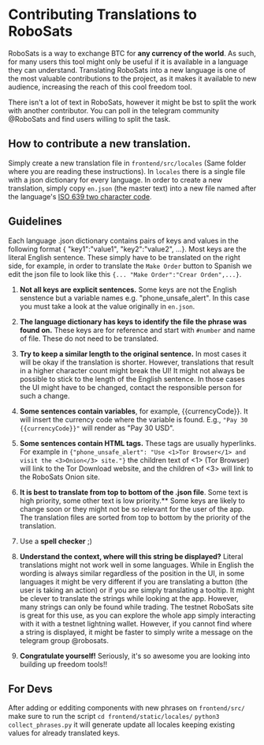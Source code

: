 # Contributing Translations to RoboSats
RoboSats is a way to exchange BTC for **any currency of the world**. As such, for many users this tool might only be useful if it is available in a language they can understand. Translating RoboSats into a new language is one of the most valuable contributions to the project, as it makes it available to new audience, increasing the reach of this cool freedom tool.

There isn't a lot of text in RoboSats, however it might be bst to split the work with another contributor. You can poll in the telegram community @RoboSats and find users willing to split the task.

## How to contribute a new translation.

Simply create a new translation file in `frontend/src/locales` (Same folder where you are reading these instructions). In `locales` there is a single file with a json dictionary for every language. In order to create a new translation, simply copy `en.json` (the master text) into a new file named after the language's [ISO 639 two character code](https://www.loc.gov/standards/iso639-2/php/English_list.php).

## Guidelines

Each language .json dictionary contains pairs of keys and values in the following format { "key1":"value1", "key2":"value2", ...}. Most keys are the literal English sentence. These simply have to be translated on the right side, for example, in order to translate the `Make Order` button to Spanish we edit the json file to look like this `{... "Make Order":"Crear Orden",...}`.

1. **Not all keys are explicit sentences.** Some keys are not the English senstence but a variable names e.g. "phone_unsafe_alert". In this case you must take a look at the value originally in `en.json`.

2. **The language dictionary has keys to identify the file the phrase was found on.** These keys are for reference and start with `#number` and name of file. These do not need to be translated.

3. **Try to keep a similar length to the original sentence.** In most cases it will be okay if the translation is shorter. However, translations that result in a higher character count might break the UI! It might not always be possible to stick to the length of the English sentence. In those cases the UI might have to be changed, contact the responsible person for such a change.

4. **Some sentences contain variables**, for example, {{currencyCode}}. It will insert the currency code where the variable is found. E.g., `"Pay 30 {{currencyCode}}"` will render as "Pay 30 USD".

5. **Some sentences contain HTML tags.** These tags are usually hyperlinks. For example in `{"phone_unsafe_alert": "Use <1>Tor Browser</1> and visit the <3>Onion</3> site."}` the children text of <1> (Tor Browser) will link to the Tor Download website, and the children of <3> will link to the RoboSats Onion site.

6. **It is best to translate from top to bottom of the .json file**. Some text is high priority, some other text is low priority.** Some keys are likely to change soon or they might not be so relevant for the user of the app. The translation files are sorted from top to bottom by the priority of the translation.

7. Use a **spell checker** ;)

8. **Understand the context, where will this string be displayed?** Literal translations might not work well in some languages. While in English the wording is always similar regardless of the position in the UI, in some languages it might be very different if you are translating a button (the user is taking an action) or if you are simply translating a tooltip. It might be clever to translate the strings while looking at the app. However, many strings can only be found while trading. The testnet RoboSats site is great for this use, as you can explore the whole app simply interacting with it with a testnet lightning wallet. However, if you cannot find where a string is displayed, it might be faster to simply write a message on the telegram group @robosats.

9. **Congratulate yourself!** Seriously, it's so awesome you are looking into building up freedom tools!!

## For Devs

After adding or edditing components with new phrases on `frontend/src/` make sure to run the script `cd frontend/static/locales/` `python3 collect_phrases.py` it will generate update all locales keeping existing values for already translated keys.